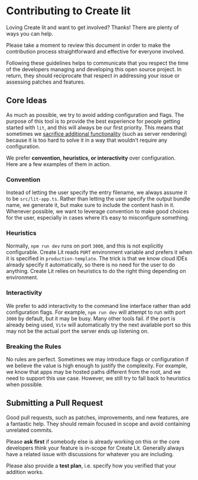 # Contributing to Create lit

Loving Create lit and want to get involved? Thanks! There are plenty of ways you can help.

Please take a moment to review this document in order to make the contribution process straightforward and effective for everyone involved.

Following these guidelines helps to communicate that you respect the time of the developers managing and developing this open source project. In return, they should reciprocate that respect in addressing your issue or assessing patches and features.

## Core Ideas

As much as possible, we try to avoid adding configuration and flags. The purpose of this tool is to provide the best experience for people getting started with `lit`, and this will always be our first priority. This means that sometimes we [sacrifice additional functionality](https://gettingreal.37signals.com/ch05_Half_Not_Half_Assed.php) (such as server rendering) because it is too hard to solve it in a way that wouldn’t require any configuration.

We prefer **convention, heuristics, or interactivity** over configuration.<br>
Here are a few examples of them in action.

### Convention

Instead of letting the user specify the entry filename, we always assume it to be `src/lit-app.ts`. Rather than letting the user specify the output bundle name, we generate it, but make sure to include the content hash in it. Whenever possible, we want to leverage convention to make good choices for the user, especially in cases where it’s easy to misconfigure something.

### Heuristics

Normally, `npm run dev` runs on port `3000`, and this is not explicitly configurable. Create Lit reads `PORT` environment variable and prefers it when it is specified in `production-template`. The trick is that we know cloud IDEs already specify it automatically, so there is no need for the user to do anything. Create Lit relies on heuristics to do the right thing depending on environment.

### Interactivity

We prefer to add interactivity to the command line interface rather than add configuration flags. For example, `npm run dev` will attempt to run with port `3000` by default, but it may be busy. Many other tools fail. if the port is already being used, `Vite` will automatically try the next available port so this may not be the actual port the server ends up listening on.

### Breaking the Rules

No rules are perfect. Sometimes we may introduce flags or configuration if we believe the value is high enough to justify the complexity. For example, we know that apps may be hosted paths different from the root, and we need to support this use case. However, we still try to fall back to heuristics when possible.

## Submitting a Pull Request

Good pull requests, such as patches, improvements, and new features, are a fantastic help. They should remain focused in scope and avoid containing unrelated commits.

Please **ask first** if somebody else is already working on this or the core developers think your feature is in-scope for Create Lit. Generally always have a related issue with discussions for whatever you are including.

Please also provide a **test plan**, i.e. specify how you verified that your addition works.